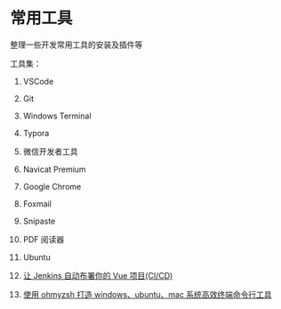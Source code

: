 # 常用工具

整理一些开发常用工具的安装及插件等

工具集：

1. VSCode
2. Git
3. Windows Terminal
4. Typora
5. 微信开发者工具
6. Navicat Premium
7. Google Chrome
8. Foxmail
9. Snipaste
10. PDF 阅读器
11. Ubuntu

12. [让 Jenkins 自动布署你的 Vue 项目(CI/CD)](https://mp.weixin.qq.com/s/149ReIxRCu7raYjLnVTuuQ)
13. [使用 ohmyzsh 打造 windows、ubuntu、mac 系统高效终端命令行工具](https://mp.weixin.qq.com/s/MHngeDABRV3z2HmN5DRrEw)
